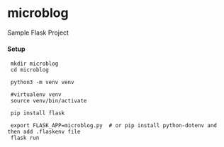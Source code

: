 # microblog
Sample Flask Project


#### Setup
```shell
 mkdir microblog
 cd microblog
 
 python3 -m venv venv
 
 #virtualenv venv
 source venv/bin/activate
 
 pip install flask
 
 export FLASK_APP=microblog.py  # or pip install python-dotenv and then add .flaskenv file 
 flask run
 ```
